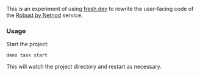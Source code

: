 This is an experiment of using [fresh.dev](https://fresh.deno.dev/) to rewrite
the user-facing code of the [Robust by Netnod](https://robust.netnod.se/)
service.

### Usage

Start the project:

```
deno task start
```

This will watch the project directory and restart as necessary.
